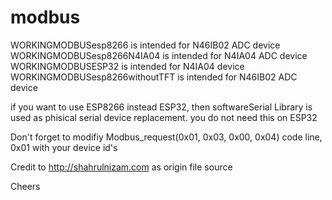 # modbus

WORKINGMODBUSesp8266 is intended for N46IB02 ADC device
WORKINGMODBUSesp8266N4IA04 is intended for N4IA04 ADC device
WORKINGMODBUSESP32 is intended for N4IA04 device
WORKINGMODBUSesp8266withoutTFT is intended for N46IB02 ADC device

if you want to use ESP8266 instead ESP32, then softwareSerial Library is used as phisical serial device replacement. you do not need this on ESP32

Don't forget to modifiy  Modbus_request(0x01, 0x03, 0x00, 0x04) code line, 0x01 with your device id's

Credit to http://shahrulnizam.com as origin file source

Cheers
